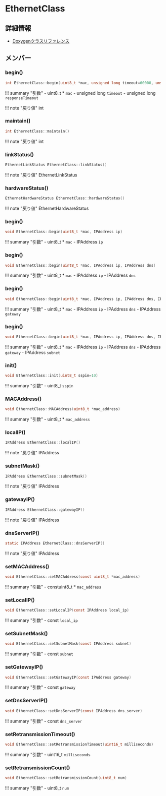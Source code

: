 # EthernetClass



## 詳細情報

- [Doxygenクラスリファレンス](https://lang-ship.com/reference/Arduino/latest/class_ethernet_class.html)

## メンバー







### begin()



```c
int EthernetClass::begin(uint8_t *mac, unsigned long timeout=60000, unsigned long responseTimeout=4000)
```

!!! summary "引数"
	- uint8_t * `mac` 
	- unsigned long `timeout` 
	- unsigned long `responseTimeout` 

!!! note "戻り値"
	int



### maintain()



```c
int EthernetClass::maintain()
```

!!! note "戻り値"
	int



### linkStatus()



```c
EthernetLinkStatus EthernetClass::linkStatus()
```

!!! note "戻り値"
	EthernetLinkStatus



### hardwareStatus()



```c
EthernetHardwareStatus EthernetClass::hardwareStatus()
```

!!! note "戻り値"
	EthernetHardwareStatus



### begin()



```c
void EthernetClass::begin(uint8_t *mac, IPAddress ip)
```

!!! summary "引数"
	- uint8_t * `mac` 
	- IPAddress `ip` 



### begin()



```c
void EthernetClass::begin(uint8_t *mac, IPAddress ip, IPAddress dns)
```

!!! summary "引数"
	- uint8_t * `mac` 
	- IPAddress `ip` 
	- IPAddress `dns` 



### begin()



```c
void EthernetClass::begin(uint8_t *mac, IPAddress ip, IPAddress dns, IPAddress gateway)
```

!!! summary "引数"
	- uint8_t * `mac` 
	- IPAddress `ip` 
	- IPAddress `dns` 
	- IPAddress `gateway` 



### begin()



```c
void EthernetClass::begin(uint8_t *mac, IPAddress ip, IPAddress dns, IPAddress gateway, IPAddress subnet)
```

!!! summary "引数"
	- uint8_t * `mac` 
	- IPAddress `ip` 
	- IPAddress `dns` 
	- IPAddress `gateway` 
	- IPAddress `subnet` 



### init()



```c
void EthernetClass::init(uint8_t sspin=10)
```

!!! summary "引数"
	- uint8_t `sspin` 



### MACAddress()



```c
void EthernetClass::MACAddress(uint8_t *mac_address)
```

!!! summary "引数"
	- uint8_t * `mac_address` 



### localIP()



```c
IPAddress EthernetClass::localIP()
```

!!! note "戻り値"
	IPAddress



### subnetMask()



```c
IPAddress EthernetClass::subnetMask()
```

!!! note "戻り値"
	IPAddress



### gatewayIP()



```c
IPAddress EthernetClass::gatewayIP()
```

!!! note "戻り値"
	IPAddress



### dnsServerIP()



```c
static IPAddress EthernetClass::dnsServerIP()
```

!!! note "戻り値"
	IPAddress



### setMACAddress()



```c
void EthernetClass::setMACAddress(const uint8_t *mac_address)
```

!!! summary "引数"
	- constuint8_t * `mac_address` 



### setLocalIP()



```c
void EthernetClass::setLocalIP(const IPAddress local_ip)
```

!!! summary "引数"
	- const `local_ip` 



### setSubnetMask()



```c
void EthernetClass::setSubnetMask(const IPAddress subnet)
```

!!! summary "引数"
	- const `subnet` 



### setGatewayIP()



```c
void EthernetClass::setGatewayIP(const IPAddress gateway)
```

!!! summary "引数"
	- const `gateway` 



### setDnsServerIP()



```c
void EthernetClass::setDnsServerIP(const IPAddress dns_server)
```

!!! summary "引数"
	- const `dns_server` 



### setRetransmissionTimeout()



```c
void EthernetClass::setRetransmissionTimeout(uint16_t milliseconds)
```

!!! summary "引数"
	- uint16_t `milliseconds` 



### setRetransmissionCount()



```c
void EthernetClass::setRetransmissionCount(uint8_t num)
```

!!! summary "引数"
	- uint8_t `num` 



